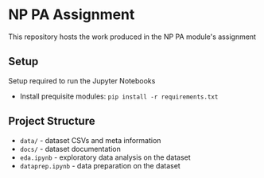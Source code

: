 # NP PA Assignment
This repository hosts the work produced in the NP PA module's assignment

## Setup
Setup required to run the Jupyter Notebooks
- Install prequisite modules: `pip install -r requirements.txt`

## Project Structure
- `data/` - dataset CSVs and meta information
- `docs/` - dataset documentation
- `eda.ipynb` - exploratory data analysis on the dataset
- `dataprep.ipynb` - data preparation on the dataset

